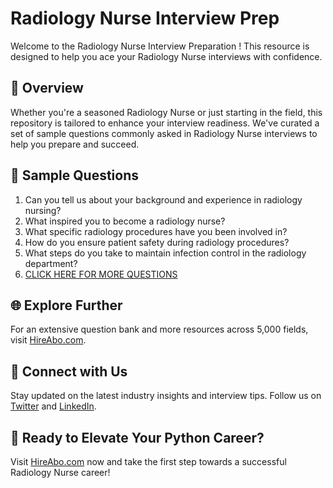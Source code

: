 # Radiology Nurse Interview Prep

Welcome to the Radiology Nurse Interview Preparation ! This resource is designed to help you ace your Radiology Nurse interviews with confidence.

## 🚀 Overview

Whether you're a seasoned Radiology Nurse or just starting in the field, this repository is tailored to enhance your interview readiness. We've curated a set of sample questions commonly asked in Radiology Nurse interviews to help you prepare and succeed.

## 📝 Sample Questions

1. Can you tell us about your background and experience in radiology nursing?
2. What inspired you to become a radiology nurse?
3. What specific radiology procedures have you been involved in?
4. How do you ensure patient safety during radiology procedures?
5. What steps do you take to maintain infection control in the radiology department?
6. [CLICK HERE FOR MORE QUESTIONS](https://hireabo.com/job/2_0_40/Radiology%20Nurse)

## 🌐 Explore Further

For an extensive question bank and more resources across 5,000 fields, visit [HireAbo.com](https://www.hireabo.com).

## 📱 Connect with Us

Stay updated on the latest industry insights and interview tips. Follow us on [Twitter](https://twitter.com/hireabo) and [LinkedIn](https://www.linkedin.com/in/hire-abo-3609972a8/).

## 🚀 Ready to Elevate Your Python Career?

Visit [HireAbo.com](https://www.hireabo.com) now and take the first step towards a successful Radiology Nurse career!